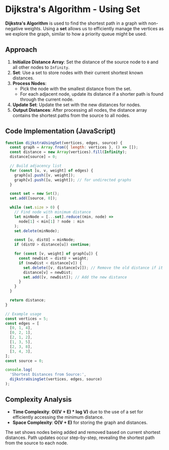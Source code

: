 # Dijkstra's Algorithm - Using Set

**Dijkstra's Algorithm** is used to find the shortest path in a graph with non-negative weights. Using a **set** allows us to efficiently manage the vertices as we explore the graph, similar to how a priority queue might be used.

## Approach

1. **Initialize Distance Array**: Set the distance of the source node to `0` and all other nodes to `Infinity`.
2. **Set**: Use a set to store nodes with their current shortest known distances.
3. **Process Nodes**:
   - Pick the node with the smallest distance from the set.
   - For each adjacent node, update its distance if a shorter path is found through the current node.
4. **Update Set**: Update the set with the new distances for nodes.
5. **Output Distances**: After processing all nodes, the distance array contains the shortest paths from the source to all nodes.

## Code Implementation (JavaScript)

```javascript
function dijkstraUsingSet(vertices, edges, source) {
  const graph = Array.from({ length: vertices }, () => []);
  const distance = new Array(vertices).fill(Infinity);
  distance[source] = 0;

  // Build adjacency list
  for (const [u, v, weight] of edges) {
    graph[u].push([v, weight]);
    graph[v].push([u, weight]); // for undirected graphs
  }

  const set = new Set();
  set.add([source, 0]);

  while (set.size > 0) {
    // Find node with minimum distance
    let minNode = [...set].reduce((min, node) =>
      node[1] < min[1] ? node : min
    );
    set.delete(minNode);

    const [u, distU] = minNode;
    if (distU > distance[u]) continue;

    for (const [v, weight] of graph[u]) {
      const newDist = distU + weight;
      if (newDist < distance[v]) {
        set.delete([v, distance[v]]); // Remove the old distance if it exists
        distance[v] = newDist;
        set.add([v, newDist]); // Add the new distance
      }
    }
  }

  return distance;
}

// Example usage
const vertices = 5;
const edges = [
  [0, 1, 4],
  [0, 2, 1],
  [2, 1, 2],
  [1, 3, 5],
  [2, 3, 8],
  [3, 4, 3],
];
const source = 0;

console.log(
  'Shortest Distances from Source:',
  dijkstraUsingSet(vertices, edges, source)
);
```

## Complexity Analysis

- **Time Complexity**: **O((V + E) \* log V)** due to the use of a set for efficiently accessing the minimum distance.
- **Space Complexity**: **O(V + E)** for storing the graph and distances.

The set shows nodes being added and removed based on current shortest distances.
Path updates occur step-by-step, revealing the shortest path from the source to each node.
